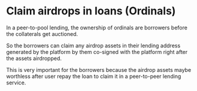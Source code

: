 # Claim airdrops in loans (Ordinals)

In a peer-to-pool lending, the ownership of ordinals are borrowers before the collaterals get auctioned.

So the borrowers can claim any airdrop assets in their lending address generated by the platform by them co-signed with the platform right after the assets airdropped.

This is very important for the borrowers because the airdrop assets maybe worthless after user repay the loan to claim it in a peer-to-peer lending service.
